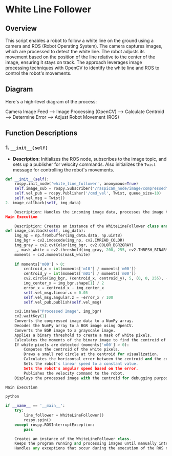 # White Line Follower

## Overview

This script enables a robot to follow a white line on the ground using a camera and ROS (Robot Operating System). The camera captures images, which are processed to detect the white line. The robot adjusts its movement based on the position of the line relative to the center of the image, ensuring it stays on track. The approach leverages image processing techniques with OpenCV to identify the white line and ROS to control the robot's movements.

## Diagram

Here's a high-level diagram of the process:

Camera Image Feed --> Image Processing (OpenCV) --> Calculate Centroid --> Determine Error --> Adjust Robot Movement (ROS)

## Function Descriptions

### 1. `__init__(self)`

- **Description:** Initializes the ROS node, subscribes to the image topic, and sets up a publisher for velocity commands. Also initializes the `Twist` message for controlling the robot's movements.

```python
def __init__(self):
    rospy.init_node('white_line_follower', anonymous=True)
    self.image_sub = rospy.Subscriber("/raspicam_node/image/compressed", CompressedImage, self.image_callback)
    self.vel_pub = rospy.Publisher('/cmd_vel', Twist, queue_size=10)
    self.vel_msg = Twist()
2. image_callback(self, img_data)

    Description: Handles the incoming image data, processes the image to detect the white line, calculates the centroid of the white pixels, and adjusts the robot's velocity based on the position of the centroid relative to the image center. Publishes the velocity commands to the robot.
Main Execution

    Description: Creates an instance of the WhiteLineFollower class and keeps the node running and processing images until manually interrupted. Handles any exceptions during execution.
def image_callback(self, img_data):
    img_np = np.frombuffer(img_data.data, np.uint8)
    img_bgr = cv2.imdecode(img_np, cv2.IMREAD_COLOR)
    img_gray = cv2.cvtColor(img_bgr, cv2.COLOR_BGR2GRAY)
    _, mask_white = cv2.threshold(img_gray, 200, 255, cv2.THRESH_BINARY)
    moments = cv2.moments(mask_white)
    
    if moments['m00'] > 0:
        centroid_x = int(moments['m10'] / moments['m00'])
        centroid_y = int(moments['m01'] / moments['m00'])
        cv2.circle(img_bgr, (centroid_x, centroid_y), 5, (0, 0, 255), -1)
        img_center_x = img_bgr.shape[1] / 2
        error_x = centroid_x - img_center_x
        self.vel_msg.linear.x = 0.05
        self.vel_msg.angular.z = -error_x / 100
        self.vel_pub.publish(self.vel_msg)

    cv2.imshow("Processed Image", img_bgr)
    cv2.waitKey(1)
    Converts the compressed image data to a NumPy array.
    Decodes the NumPy array to a BGR image using OpenCV.
    Converts the BGR image to a grayscale image.
    Applies a binary threshold to create a mask of white pixels.
    Calculates the moments of the binary image to find the centroid of the white pixels.
    If white pixels are detected (moments['m00'] > 0):
        Computes the centroid of the white pixels.
        Draws a small red circle at the centroid for visualization.
        Calculates the horizontal error between the centroid and the center of the image.
        Sets the robot's linear speed to a constant value.
        Sets the robot's angular speed based on the error.
        Publishes the velocity command to the robot.
    Displays the processed image with the centroid for debugging purposes.

Main Execution

python

if __name__ == '__main__':
    try:
        line_follower = WhiteLineFollower()
        rospy.spin()
    except rospy.ROSInterruptException:
        pass

    Creates an instance of the WhiteLineFollower class.
    Keeps the program running and processing images until manually interrupted using rospy.spin().
    Handles any exceptions that occur during the execution of the ROS node.